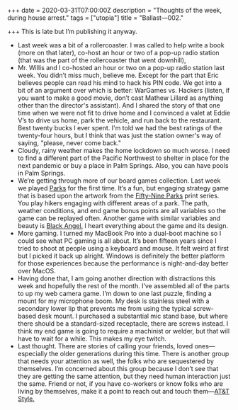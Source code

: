 +++
date = 2020-03-31T07:00:00Z
description = "Thoughts of the week, during house arrest."
tags = ["utopia"]
title = "Ballast—002."

+++
This is late but I’m publishing it anyway.

* Last week was a bit of a rollercoaster. I was called to help write a book (more on that later), co-host an hour or two of a pop-up radio station (that was the part of the rollercoaster that went downhill),
* Mr. Willis and I co-hosted an hour or two on a pop-up radio station last week. You didn’t miss much, believe me. Except for the part that Eric believes people can read his mind to hack his PIN code. We got into a bit of an argument over which is better: WarGames vs. Hackers (listen, if you want to make a good movie, don’t cast Mathew Lillard as anything other than the director's assistant). And I shared the story of that one time when we were not fit to drive home and I convinced a valet at Eddie V’s to drive us home, park the vehicle, and run back to the restaurant. Best twenty bucks I ever spent. I'm told we had the best ratings of the twenty-four hours, but I think that was just the station owner's way of saying, "please, never come back."
* Cloudy, rainy weather makes the home lockdown so much worse. I need to find a different part of the Pacific Northwest to shelter in place for the next pandemic or buy a place in Palm Springs. Also, you can have pools in Palm Springs.
* We’re getting through more of our board games collection. Last week we played [Parks](https://keymastergames.com/parks "Parks") for the first time. It’s a fun, but engaging strategy game that is based upon the artwork from the [Fifty-Nine Parks](https://www.59parks.net "Fifty-Nine Parks") print series. You play hikers engaging with different areas of a park. The path, weather conditions, and end game bonus points are all variables so the game can be replayed often. Another game with similar variables and beauty is [Black Angel.](https://boardgamegeek.com/boardgame/230244/black-angel "Black Angel") I heart everything about the game and its design.
* More gaming. I turned my MacBook Pro into a dual-boot machine so I could see what PC gaming is all about. It’s been fifteen years since I tried to shoot at people using a keyboard and mouse. It felt weird at first but I picked it back up alright. Windows is definitely the better platform for those experiences because the performance is night-and-day better over MacOS.
* Having done that, I am going another direction with distractions this week and hopefully the rest of the month. I’ve assembled all of the parts to up my web camera game. I’m down to one last puzzle, finding a mount for my microphone boom. My desk is stainless steel with a secondary lower lip that prevents me from using the typical screw-based desk mount. I purchased a substantial mic stand base, but where there should be a standard-sized receptacle, there are screws instead. I think my end game is going to require a machinist or welder, but that will have to wait for a while. This makes my eye twitch.
* Last thought. There are stories of calling your friends, loved ones—especially the older generations during this time. There is another group that needs your attention as well, the folks who are sequestered by themselves. I’m concerned about this group because I don’t see that they are getting the same attention, but they need human interaction just the same. Friend or not, if you have co-workers or know folks who are living by themselves, make it a point to reach out and touch them—[AT&T Style.](https://www.youtube.com/watch?v=OapWdclVqEY "AT&T Style")
